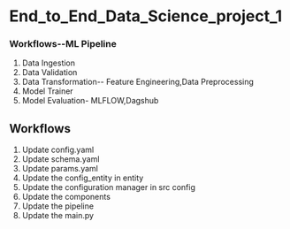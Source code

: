 # End_to_End_Data_Science_project_1

### Workflows--ML Pipeline

1. Data Ingestion
2. Data Validation
3. Data Transformation-- Feature Engineering,Data Preprocessing
4. Model Trainer
5. Model Evaluation- MLFLOW,Dagshub

## Workflows

1. Update config.yaml
2. Update schema.yaml
3. Update params.yaml
4. Update the config_entity in entity
5. Update the configuration manager in src config
6. Update the components
7. Update the pipeline
8. Update the main.py
